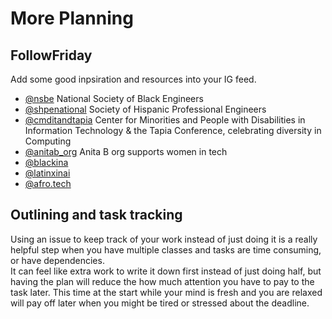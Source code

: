 # More Planning


## FollowFriday

Add some good inpsiration and resources into your IG feed. 

- [@nsbe](https://instagram.com/nsbe) National Society of Black Engineers
- [@shpenational](https://instagram.com/shpenational) Society of Hispanic Professional Engineers
- [@cmditandtapia](https://instagram.com/cmditandtapia) Center for Minorities and People with Disabilities in Information Technology & the Tapia Conference, celebrating diversity in Computing
- [@anitab_org](https://instagram.com/anitab_org) Anita B org supports women in tech
- [@blackina](https://instagram.com/blackinai)
- [@latinxinai](https://instagram.com/latinxinai)
- [@afro.tech](https://instagram.com/afro.tech)

## Outlining and task tracking

Using an issue to keep track of your work instead of just doing it is a really helpful step when you have multiple classes and tasks are time consuming, or have dependencies.  
It can feel like extra work to write it down first instead of just doing half, but having the plan will reduce the how much attention you have to pay to the task later. 
This time at the start while your mind is fresh and you are relaxed will pay off later when you might be tired or stressed about the deadline. 

